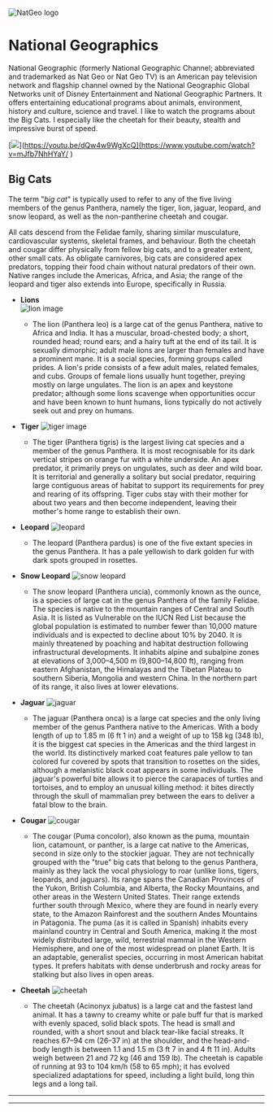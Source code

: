 ![NatGeo logo](https://github.com/mahwood/road_documentation_exercise/blob/main/assets/mahwood_2.png )

# National Geographics
National Geographic (formerly National Geographic Channel; abbreviated and trademarked as Nat Geo or Nat Geo TV) is an American pay television network and flagship channel owned by the National Geographic Global Networks unit of Disney Entertainment and National Geographic Partners. It offers entertaining educational programs about animals, environment, history and culture, science and travel. I like to watch the programs about the Big Cats. I especially like the cheetah for their beauty, stealth and impressive burst of speed.


[![](https://markdown-videos-api.jorgenkh.no/youtube/mJfb7NhHYaY)](https://youtu.be/dQw4w9WgXcQ](https://www.youtube.com/watch?v=mJfb7NhHYaY/ )
  ## Big Cats

The term "*big cat*" is typically used to refer to any of the five living members of the genus Panthera, namely the tiger, lion, jaguar, leopard, and snow leopard, as well as the non-pantherine cheetah and cougar.

All cats descend from the Felidae family, sharing similar musculature, cardiovascular systems, skeletal frames, and behaviour. Both the cheetah and cougar differ physically from fellow big cats, and to a greater extent, other small cats. As obligate carnivores, big cats are considered apex predators, topping their food chain without natural predators of their own. Native ranges include the Americas, Africa, and Asia; the range of the leopard and tiger also extends into Europe, specifically in Russia.

* **Lions**					
![lion image](https://github.com/mahwood/road_documentation_exercise/blob/main/assets/mahwood_3.jpeg )

	* The lion (Panthera leo) is a large cat of the genus Panthera, native to Africa and India. It has a muscular, broad-chested body; a short, rounded head; round ears; and a hairy tuft at the end of its tail. It is sexually dimorphic; adult male lions are larger than females and have a prominent mane. It is a social species, forming groups called prides. A lion's pride consists of a few adult males, related females, and cubs. Groups of female lions usually hunt together, preying mostly on large ungulates. The lion is an apex and keystone predator; although some lions scavenge when opportunities occur and have been known to hunt humans, lions typically do not actively seek out and prey on humans.
	
* **Tiger**		![tiger image](https://github.com/mahwood/road_documentation_exercise/blob/main/assets/mahwood_4.jpeg )


	* The tiger (Panthera tigris) is the largest living cat species and a member of the genus Panthera. It is most recognisable for its dark vertical stripes on orange fur with a white underside. An apex predator, it primarily preys on ungulates, such as deer and wild boar. It is territorial and generally a solitary but social predator, requiring large contiguous areas of habitat to support its requirements for prey and rearing of its offspring. Tiger cubs stay with their mother for about two years and then become independent, leaving their mother's home range to establish their own.

* **Leopard**		![leopard](https://github.com/mahwood/road_documentation_exercise/blob/main/assets/mahwood_5.jpeg )


	* The leopard (Panthera pardus) is one of the five extant species in the genus Panthera. It has a pale yellowish to dark golden fur with dark spots grouped in rosettes.
	
* **Snow Leopard**		![snow leopard](https://github.com/mahwood/road_documentation_exercise/blob/main/assets/mahwood_6.jpeg )


	* The snow leopard (Panthera uncia), commonly known as the ounce, is a species of large cat in the genus Panthera of the family Felidae. The species is native to the mountain ranges of Central and South Asia. It is listed as Vulnerable on the IUCN Red List because the global population is estimated to number fewer than 10,000 mature individuals and is expected to decline about 10% by 2040. It is mainly threatened by poaching and habitat destruction following infrastructural developments. It inhabits alpine and subalpine zones at elevations of 3,000–4,500 m (9,800–14,800 ft), ranging from eastern Afghanistan, the Himalayas and the Tibetan Plateau to southern Siberia, Mongolia and western China. In the northern part of its range, it also lives at lower elevations.

*  **Jaguar**		![jaguar](https://github.com/mahwood/road_documentation_exercise/blob/main/assets/mahwood_7.jpeg )


	* The jaguar (Panthera onca) is a large cat species and the only living member of the genus Panthera native to the Americas. With a body length of up to 1.85 m (6 ft 1 in) and a weight of up to 158 kg (348 lb), it is the biggest cat species in the Americas and the third largest in the world. Its distinctively marked coat features pale yellow to tan colored fur covered by spots that transition to rosettes on the sides, although a melanistic black coat appears in some individuals. The jaguar's powerful bite allows it to pierce the carapaces of turtles and tortoises, and to employ an unusual killing method: it bites directly through the skull of mammalian prey between the ears to deliver a fatal blow to the brain.

* **Cougar**			![cougar](https://github.com/mahwood/road_documentation_exercise/blob/main/assets/mahwood_8.jpeg )



	* The cougar (Puma concolor), also known as the puma, mountain lion, catamount, or panther, is a large cat native to the Americas, second in size only to the stockier jaguar. They are not technically grouped with the "true" big cats that belong to the genus Panthera, mainly as they lack the vocal physiology to roar (unlike lions, tigers, leopards, and jaguars). Its range spans the Canadian Provinces of the Yukon, British Columbia, and Alberta, the Rocky Mountains, and other areas in the Western United States. Their range extends further south through Mexico, where they are found in nearly every state, to the Amazon Rainforest and the southern Andes Mountains in Patagonia. The puma (as it is called in Spanish) inhabits every mainland country in Central and South America, making it the most widely distributed large, wild, terrestrial mammal in the Western Hemisphere, and one of the most widespread on planet Earth. It is an adaptable, generalist species, occurring in most American habitat types. It prefers habitats with dense underbrush and rocky areas for stalking but also lives in open areas.

* **Cheetah**		![cheetah](https://github.com/mahwood/road_documentation_exercise/blob/main/assets/mahwood_9.jpeg )


	 * The cheetah (Acinonyx jubatus) is a large cat and the fastest land animal. It has a tawny to creamy white or pale buff fur that is marked with evenly spaced, solid black spots. The head is small and rounded, with a short snout and black tear-like facial streaks. It reaches 67–94 cm (26–37 in) at the shoulder, and the head-and-body length is between 1.1 and 1.5 m (3 ft 7 in and 4 ft 11 in). Adults weigh between 21 and 72 kg (46 and 159 lb). The cheetah is capable of running at 93 to 104 km/h (58 to 65 mph); it has evolved specialized adaptations for speed, including a light build, long thin legs and a long tail. 



__________
_____
<!--stackedit_data:
eyJoaXN0b3J5IjpbMTE1NTY0MzA0NiwtNDQ1MDAwMDY0XX0=
-->